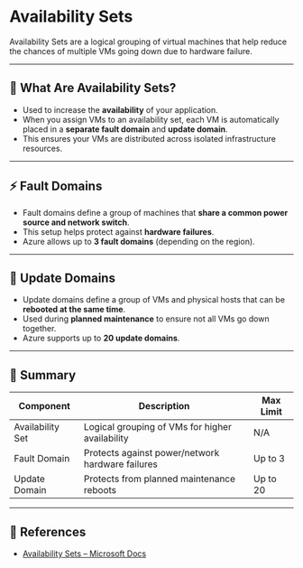 # Availability Sets

Availability Sets are a logical grouping of virtual machines that help reduce the chances of multiple VMs going down due to hardware failure.

---

## 🧱 What Are Availability Sets?

- Used to increase the **availability** of your application.
- When you assign VMs to an availability set, each VM is automatically placed in a **separate fault domain** and **update domain**.
- This ensures your VMs are distributed across isolated infrastructure resources.

---

## ⚡ Fault Domains

- Fault domains define a group of machines that **share a common power source and network switch**.
- This setup helps protect against **hardware failures**.
- Azure allows up to **3 fault domains** (depending on the region).

---

## 🔄 Update Domains

- Update domains define a group of VMs and physical hosts that can be **rebooted at the same time**.
- Used during **planned maintenance** to ensure not all VMs go down together.
- Azure supports up to **20 update domains**.

---

## 📌 Summary

| Component        | Description                                                        | Max Limit         |
|------------------|--------------------------------------------------------------------|-------------------|
| Availability Set | Logical grouping of VMs for higher availability                   | N/A               |
| Fault Domain     | Protects against power/network hardware failures                   | Up to 3           |
| Update Domain    | Protects from planned maintenance reboots                          | Up to 20          |

---

## 🔗 References

- [Availability Sets – Microsoft Docs](https://learn.microsoft.com/en-us/azure/virtual-machines/availability-set-overview)
